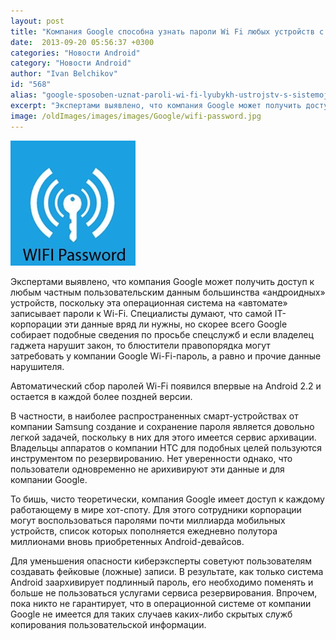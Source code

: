 ```yaml
---
layout: post
title: "Компания Google способна узнать пароли Wi Fi любых устройств с системой Android"
date:  2013-09-20 05:56:37 +0300
categories: "Новости Android"
category: "Новости Android"
author: "Ivan Belchikov"
id: "568"
alias: "google-sposoben-uznat-paroli-wi-fi-lyubykh-ustrojstv-s-sistemoj-android"
excerpt: "Экспертами выявлено, что компания Google может получить доступ к любым частным пользовательским данным большинства «андроидных» устройств, поскольку эта операционная система на «автомате» записывает пароли к Wi-Fi. Специалисты думают, что самой IT-корпорации эти данные вряд ли нужны, но скорее всего Google собирает подобные сведения по просьбе спецслужб и если владелец гаджета нарушит закон, то блюстители правопорядка могут затребовать у компании Google Wi-Fi-пароль, а равно и прочие данные нарушителя."
image: /oldImages/images/images/Google/wifi-password.jpg
---
```

<img src="/oldImages/images/images/Google/wifi-password.jpg" alt="Пароль WiFi" />

Экспертами выявлено, что компания Google может получить доступ к любым частным пользовательским данным большинства «андроидных» устройств, поскольку эта операционная система на «автомате» записывает пароли к Wi-Fi. Специалисты думают, что самой IT-корпорации эти данные вряд ли нужны, но скорее всего Google собирает подобные сведения по просьбе спецслужб и если владелец гаджета нарушит закон, то блюстители правопорядка могут затребовать у компании Google Wi-Fi-пароль, а равно и прочие данные нарушителя.


Автоматический сбор паролей Wi-Fi появился впервые на Android 2.2 и остается в каждой более поздней версии. 

В частности, в наиболее распространенных смарт-устройствах от компании Samsung создание и сохранение пароля является довольно легкой задачей, поскольку в них для этого имеется сервис архивации. Владельцы аппаратов о компании HTC для подобных целей пользуются инструментом по резервированию. Нет уверенности однако, что пользователи одновременно не арихивируют эти данные и для компании Google.


То бишь, чисто теоретически, компания Google имеет доступ к каждому работающему в мире хот-споту.
Для этого сотрудники корпорации могут воспользоваться паролями почти миллиарда мобильных устройств, список которых пополняется ежедневно полутора миллионами вновь приобретенных Android-девайсов.


Для уменьшения опасности киберэксперты советуют пользователям создавать фейковые (ложные) записи. В результате, как только система Android заархивирует подлинный пароль, его необходимо поменять и больше не пользоваться услугами сервиса резервирования.
Впрочем, пока никто не гарантирует, что в операционной системе от компании Google не имеется для таких случаев каких-либо скрытых служб копирования пользовательской информации.
